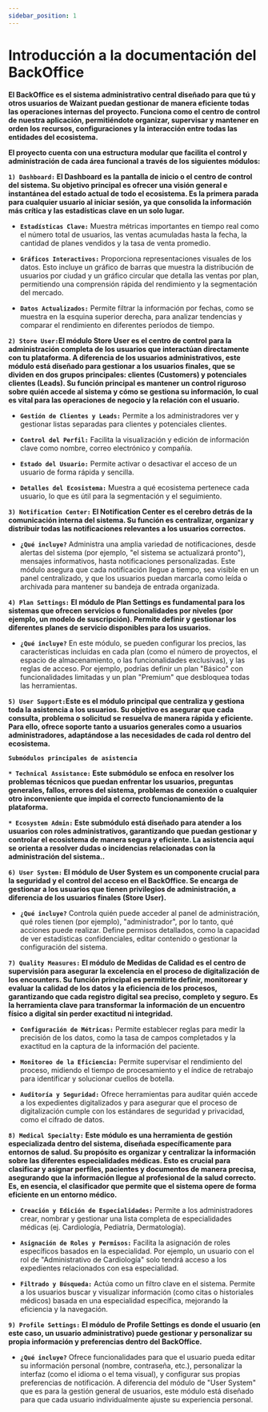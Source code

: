 ```yaml
---
sidebar_position: 1 
---
```


# Introducción a la documentación del BackOffice

**El BackOffice es el sistema administrativo central diseñado para que tú y otros usuarios de Waizant puedan gestionar de manera eficiente todas las operaciones internas del proyecto. Funciona como el centro de control de nuestra aplicación, permitiéndote organizar, supervisar y mantener en orden los recursos, configuraciones y la interacción entre todas las entidades del ecosistema.**

**El proyecto cuenta con una estructura modular que facilita el control y administración de cada área funcional a través de los siguientes módulos:**

**`1) Dashboard:` El Dashboard es la pantalla de inicio o el centro de control del sistema. Su objetivo principal es ofrecer una visión general e instantánea del estado actual de todo el ecosistema. Es la primera parada para cualquier usuario al iniciar sesión, ya que consolida la información más crítica y las estadísticas clave en un solo lugar.**

- **`Estadísticas Clave:`** Muestra métricas importantes en tiempo real como el número total de usuarios, las ventas acumuladas hasta la fecha, la cantidad de planes vendidos y la tasa de venta promedio.

- **`Gráficos Interactivos:`** Proporciona representaciones visuales de los datos. Esto incluye un gráfico de barras que muestra la distribución de usuarios por ciudad y un gráfico circular que detalla las ventas por plan, permitiendo una comprensión rápida del rendimiento y la segmentación del mercado.

- **`Datos Actualizados:`** Permite filtrar la información por fechas, como se muestra en la esquina superior derecha, para analizar tendencias y comparar el rendimiento en diferentes períodos de tiempo.

**`2) Store User:`El módulo Store User es el centro de control para la administración completa de los usuarios que interactúan directamente con tu plataforma. A diferencia de los usuarios administrativos, este módulo está diseñado para gestionar a los usuarios finales, que se dividen en dos grupos principales: clientes (Customers) y potenciales clientes (Leads). Su función principal es mantener un control riguroso sobre quién accede al sistema y cómo se gestiona su información, lo cual es vital para las operaciones de negocio y la relación con el usuario.**

- **`Gestión de Clientes y Leads:`** Permite a los administradores ver y gestionar listas separadas para clientes y potenciales clientes.

- **`Control del Perfil:`** Facilita la visualización y edición de información clave como nombre, correo electrónico y compañía.

- **`Estado del Usuario:`** Permite activar o desactivar el acceso de un usuario de forma rápida y sencilla.

- **`Detalles del Ecosistema:`** Muestra a qué ecosistema pertenece cada usuario, lo que es útil para la segmentación y el seguimiento.

**`3) Notification Center:` El Notification Center es el cerebro detrás de la comunicación interna del sistema. Su función es centralizar, organizar y distribuir todas las notificaciones relevantes a los usuarios correctos.**

- **`¿Qué incluye?`** Administra una amplia variedad de notificaciones, desde alertas del sistema (por ejemplo, "el sistema se actualizará pronto"), mensajes informativos, hasta notificaciones personalizadas. Este módulo asegura que cada notificación llegue a tiempo, sea visible en un panel centralizado, y que los usuarios puedan marcarla como leída o archivada para mantener su bandeja de entrada organizada.

**`4) Plan Settings:` El módulo de Plan Settings es fundamental para los sistemas que ofrecen servicios o funcionalidades por niveles (por ejemplo, un modelo de suscripción). Permite definir y gestionar los diferentes planes de servicio disponibles para los usuarios.**

- **`¿Qué incluye?`** En este módulo, se pueden configurar los precios, las características incluidas en cada plan (como el número de proyectos, el espacio de almacenamiento, o las funcionalidades exclusivas), y las reglas de acceso. Por ejemplo, podrías definir un plan "Básico" con funcionalidades limitadas y un plan "Premium" que desbloquea todas las herramientas.

**`5) User Support:`Este es el módulo principal que centraliza y gestiona toda la asistencia a los usuarios. Su objetivo es asegurar que cada consulta, problema o solicitud se resuelva de manera rápida y eficiente. Para ello, ofrece soporte tanto a usuarios generales como a usuarios administradores, adaptándose a las necesidades de cada rol dentro del ecosistema.**

**`Submódulos principales de asistencia`**

**`* Technical Assistance:` Este submódulo se enfoca en resolver los problemas técnicos que puedan enfrentar los usuarios, preguntas generales, fallos, errores del sistema, problemas de conexión o cualquier otro inconveniente que impida el correcto funcionamiento de la plataforma.**

**`* Ecosystem Admin:` Este submódulo está diseñado para atender a los usuarios con roles administrativos, garantizando que puedan gestionar y controlar el ecosistema de manera segura y eficiente. La asistencia aquí se orienta a resolver dudas o incidencias relacionadas con la administración del sistema..**

**`6) User System:` El módulo de User System es un componente crucial para la seguridad y el control del acceso en el BackOffice. Se encarga de gestionar a los usuarios que tienen privilegios de administración, a diferencia de los usuarios finales (Store User).**

- **`¿Qué incluye?`** Controla quién puede acceder al panel de administración, qué roles tienen (por ejemplo), "administrador", por lo tanto, qué acciones puede realizar. Define permisos detallados, como la capacidad de ver estadísticas confidenciales, editar contenido o gestionar la configuración del sistema.

**`7) Quality Measures:` El módulo de Medidas de Calidad es el centro de supervisión para asegurar la excelencia en el proceso de digitalización de los encounters. Su función principal es permitirte definir, monitorear y evaluar la calidad de los datos y la eficiencia de los procesos, garantizando que cada registro digital sea preciso, completo y seguro. Es la herramienta clave para transformar la información de un encuentro físico a digital sin perder exactitud ni integridad.**

- **`Configuración de Métricas:`**  Permite establecer reglas para medir la precisión de los datos, como la tasa de campos completados y la exactitud en la captura de la información del paciente.

- **`Monitoreo de la Eficiencia:`** Permite supervisar el rendimiento del proceso, midiendo el tiempo de procesamiento y el índice de retrabajo para identificar y solucionar cuellos de botella.

- **`Auditoría y Seguridad:`** Ofrece herramientas para auditar quién accede a los expedientes digitalizados y para asegurar que el proceso de digitalización cumple con los estándares de seguridad y privacidad, como el cifrado de datos.

**`8) Medical Specialty:` Este módulo es una herramienta de gestión especializada dentro del sistema, diseñada específicamente para entornos de salud. Su propósito es organizar y centralizar la información sobre las diferentes especialidades médicas. Esto es crucial para clasificar y asignar perfiles, pacientes y documentos de manera precisa, asegurando que la información llegue al profesional de la salud correcto. Es, en esencia, el clasificador que permite que el sistema opere de forma eficiente en un entorno médico.**

- **`Creación y Edición de Especialidades:`** Permite a los administradores crear, nombrar y gestionar una lista completa de especialidades médicas (ej. Cardiología, Pediatría, Dermatología).

- **`Asignación de Roles y Permisos:`** Facilita la asignación de roles específicos basados en la especialidad. Por ejemplo, un usuario con el rol de "Administrativo de Cardiología" solo tendrá acceso a los expedientes relacionados con esa especialidad.

- **`Filtrado y Búsqueda:`** Actúa como un filtro clave en el sistema. Permite a los usuarios buscar y visualizar información (como citas o historiales médicos) basada en una especialidad específica, mejorando la eficiencia y la navegación.

**`9) Profile Settings:` El módulo de Profile Settings es donde el usuario (en este caso, un usuario administrativo) puede gestionar y personalizar su propia información y preferencias dentro del BackOffice.**

- **`¿Qué incluye?`** Ofrece funcionalidades para que el usuario pueda editar su información personal (nombre, contraseña, etc.), personalizar la interfaz (como el idioma o el tema visual), y configurar sus propias preferencias de notificación. A diferencia del módulo de "User System" que es para la gestión general de usuarios, este módulo está diseñado para que cada usuario individualmente ajuste su experiencia personal.
